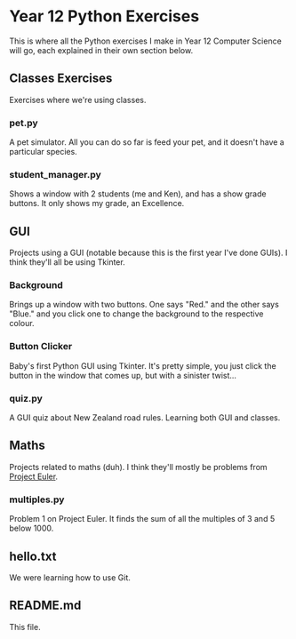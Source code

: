 # Year 12 Python Exercises

This is where all the Python exercises I make in Year 12 Computer Science will go, each explained in their own section below.

## Classes Exercises

Exercises where we're using classes.

### pet.py

A pet simulator. All you can do so far is feed your pet, and it doesn't have a particular species.

### student_manager.py

Shows a window with 2 students (me and Ken), and has a show grade buttons. It only shows my grade, an Excellence.

## GUI

Projects using a GUI (notable because this is the first year I've done GUIs). I think they'll all be using Tkinter.

### Background

Brings up a window with two buttons. One says "Red." and the other says "Blue." and you click one to change the background to the respective colour.

### Button Clicker

Baby's first Python GUI using Tkinter. It's pretty simple, you just click the button in the window that comes up, but with a sinister twist...

### quiz.py

A GUI quiz about New Zealand road rules. Learning both GUI and classes.

## Maths

Projects related to maths (duh). I think they'll mostly be problems from [Project Euler](projecteuler.net/archives).

### multiples.py

Problem 1 on Project Euler. It finds the sum of all the multiples of 3 and 5 below 1000.

## hello.txt

We were learning how to use Git.

## README.md

This file.
